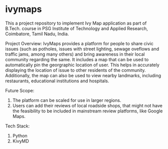 # ivymaps

This a project repository to implement Ivy Map application as part of B.Tech. course in PSG Institute of Technology and Applied Research, Coimbatore, Tamil Nadu, India.

Project Overview:
IvyMaps provides a platform for people to share civic issues (such as potholes, issues with street lighting, sewage oveflows and traffic jams, among many others) and bring awareness in their local community regarding the same.
It includes a map that can be used to automatically pin the georgraphic location of user. This helps in accurately displaying the location of issue to other residents of the community.
Additionally, the map can also be used to view nearby landmarks, including restaurants, educational institutions and hospitals. 

Future Scope:
1. The platform can be scaled for use in larger regions.
2. Users can add their reviews of local roadside shops, that might not have the feasibility to be included in mainstream review platforms, like Google Maps.

Tech Stack:
1. Python
2. KivyMD
